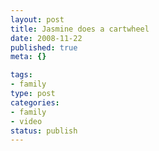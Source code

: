 ```yaml
--- 
layout: post
title: Jasmine does a cartwheel
date: 2008-11-22
published: true
meta: {}

tags: 
- family
type: post
categories: 
- family
- video
status: publish
---
```

<div class="wlWriterSmartContent" style="padding-right: 0px;padding-left: 0px;float: none;padding-bottom: 0px;margin: 0px;padding-top: 0px"></div>
